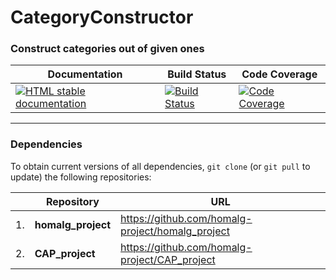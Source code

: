 <!-- BEGIN HEADER -->
# CategoryConstructor

### Construct categories out of given ones

| Documentation | Build Status | Code Coverage |
| ------------- | ------------ | ------------- |
| [![HTML stable documentation][docs-img]][docs-url] | [![Build Status][tests-img]][tests-url] | [![Code Coverage][codecov-img]][codecov-url] |

<!-- END HEADER -->

<!-- BEGIN FOOTER -->
---

### Dependencies

To obtain current versions of all dependencies, `git clone` (or `git pull` to update) the following repositories:

|    | Repository | URL |
|--- | ---------- | --- |
| 1. | **homalg_project** | https://github.com/homalg-project/homalg_project |
| 2. | **CAP_project** | https://github.com/homalg-project/CAP_project |


[docs-img]: https://img.shields.io/badge/HTML-stable-blue.svg
[docs-url]: https://homalg-project.github.io/CategoryConstructor/doc/chap0_mj.html

[tests-img]: https://github.com/homalg-project/CategoryConstructor/workflows/Tests/badge.svg?branch=master
[tests-url]: https://github.com/homalg-project/CategoryConstructor/actions?query=workflow%3ATests+branch%3Amaster

[codecov-img]: https://codecov.io/gh/homalg-project/CategoryConstructor/branch/master/graph/badge.svg
[codecov-url]: https://codecov.io/gh/homalg-project/CategoryConstructor
<!-- END FOOTER -->
